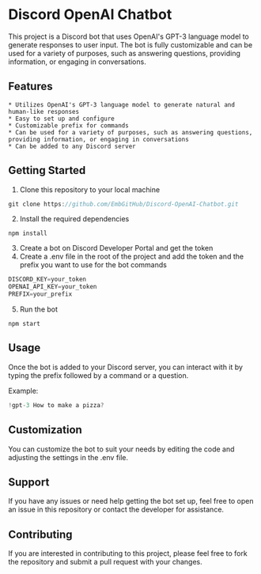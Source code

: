 # Discord OpenAI Chatbot

This project is a Discord bot that uses OpenAI's GPT-3 language model to generate responses to user input. The bot is fully customizable and can be used for a variety of purposes, such as answering questions, providing information, or engaging in conversations.

## Features

    * Utilizes OpenAI's GPT-3 language model to generate natural and human-like responses
    * Easy to set up and configure
    * Customizable prefix for commands
    * Can be used for a variety of purposes, such as answering questions, providing information, or engaging in conversations
    * Can be added to any Discord server

## Getting Started    

1. Clone this repository to your local machine

```javascript
git clone https://github.com/EmbGitHub/Discord-OpenAI-Chatbot.git
```

2. Install the required dependencies

```node
npm install
```

3. Create a bot on Discord Developer Portal and get the token
4. Create a .env file in the root of the project and add the token and the prefix you want to use for the bot commands

```javascript
DISCORD_KEY=your_token
OPENAI_API_KEY=your_token
PREFIX=your_prefix
```

5. Run the bot

```node
npm start
```

## Usage

Once the bot is added to your Discord server, you can interact with it by typing the prefix followed by a command or a question.

Example:

```javascript
!gpt-3 How to make a pizza?
```

## Customization

You can customize the bot to suit your needs by editing the code and adjusting the settings in the .env file.

## Support

If you have any issues or need help getting the bot set up, feel free to open an issue in this repository or contact the developer for assistance.

## Contributing

If you are interested in contributing to this project, please feel free to fork the repository and submit a pull request with your changes.